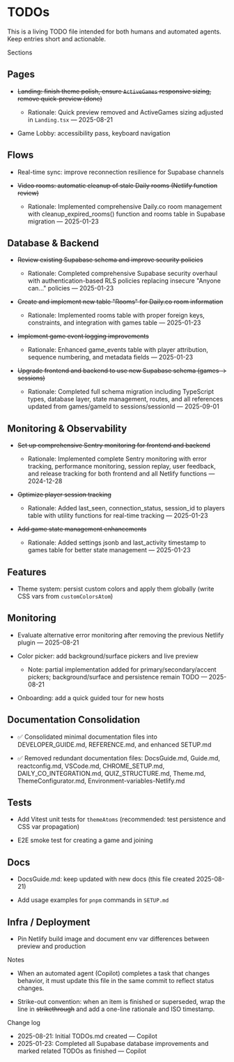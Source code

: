 # TODOs

This is a living TODO file intended for both humans and automated agents. Keep entries short and actionable.

Sections

## Pages

- ~~Landing: finish theme polish, ensure `ActiveGames` responsive sizing, remove quick-preview (done)~~
  - Rationale: Quick preview removed and ActiveGames sizing adjusted in `Landing.tsx` — 2025-08-21

- Game Lobby: accessibility pass, keyboard navigation

## Flows

- Real-time sync: improve reconnection resilience for Supabase channels

- ~~Video rooms: automatic cleanup of stale Daily rooms (Netlify function review)~~
  - Rationale: Implemented comprehensive Daily.co room management with cleanup_expired_rooms() function and rooms table in Supabase migration — 2025-01-23

## Database & Backend

- ~~Review existing Supabase schema and improve security policies~~
  - Rationale: Completed comprehensive Supabase security overhaul with authentication-based RLS policies replacing insecure "Anyone can..." policies — 2025-01-23

- ~~Create and implement new table "Rooms" for Daily.co room information~~
  - Rationale: Implemented rooms table with proper foreign keys, constraints, and integration with games table — 2025-01-23

- ~~Implement game event logging improvements~~
  - Rationale: Enhanced game_events table with player attribution, sequence numbering, and metadata fields — 2025-01-23

- ~~Upgrade frontend and backend to use new Supabase schema (games → sessions)~~
  - Rationale: Completed full schema migration including TypeScript types, database layer, state management, routes, and all references updated from games/gameId to sessions/sessionId — 2025-09-01

## Monitoring & Observability

- ~~Set up comprehensive Sentry monitoring for frontend and backend~~
  - Rationale: Implemented complete Sentry monitoring with error tracking, performance monitoring, session replay, user feedback, and release tracking for both frontend and all Netlify functions — 2024-12-28

- ~~Optimize player session tracking~~
  - Rationale: Added last_seen, connection_status, session_id to players table with utility functions for real-time tracking — 2025-01-23

- ~~Add game state management enhancements~~
  - Rationale: Added settings jsonb and last_activity timestamp to games table for better state management — 2025-01-23

## Features

- Theme system: persist custom colors and apply them globally (write CSS vars from `customColorsAtom`)

## Monitoring

- Evaluate alternative error monitoring after removing the previous Netlify plugin — 2025-08-21

- Color picker: add background/surface pickers and live preview
  - Note: partial implementation added for primary/secondary/accent pickers; background/surface and persistence remain TODO — 2025-08-21

- Onboarding: add a quick guided tour for new hosts

## Documentation Consolidation

- ✅ Consolidated minimal documentation files into DEVELOPER_GUIDE.md, REFERENCE.md, and enhanced SETUP.md

- ✅ Removed redundant documentation files: DocsGuide.md, Guide.md, reactconfig.md, VSCode.md, CHROME_SETUP.md, DAILY_CO_INTEGRATION.md, QUIZ_STRUCTURE.md, Theme.md, ThemeConfigurator.md, Environment-variables-Netlify.md

## Tests

- Add Vitest unit tests for `themeAtoms` (recommended: test persistence and CSS var propagation)

- E2E smoke test for creating a game and joining

## Docs

- DocsGuide.md: keep updated with new docs (this file created 2025-08-21)

- Add usage examples for `pnpm` commands in `SETUP.md`

## Infra / Deployment

- Pin Netlify build image and document env var differences between preview and production

Notes

- When an automated agent (Copilot) completes a task that changes behavior, it must update this file in the same commit to reflect status changes.

- Strike-out convention: when an item is finished or superseded, wrap the line in ~~strikethrough~~ and add a one-line rationale and ISO timestamp.

Change log

- 2025-08-21: Initial TODOs.md created — Copilot
- 2025-01-23: Completed all Supabase database improvements and marked related TODOs as finished — Copilot
